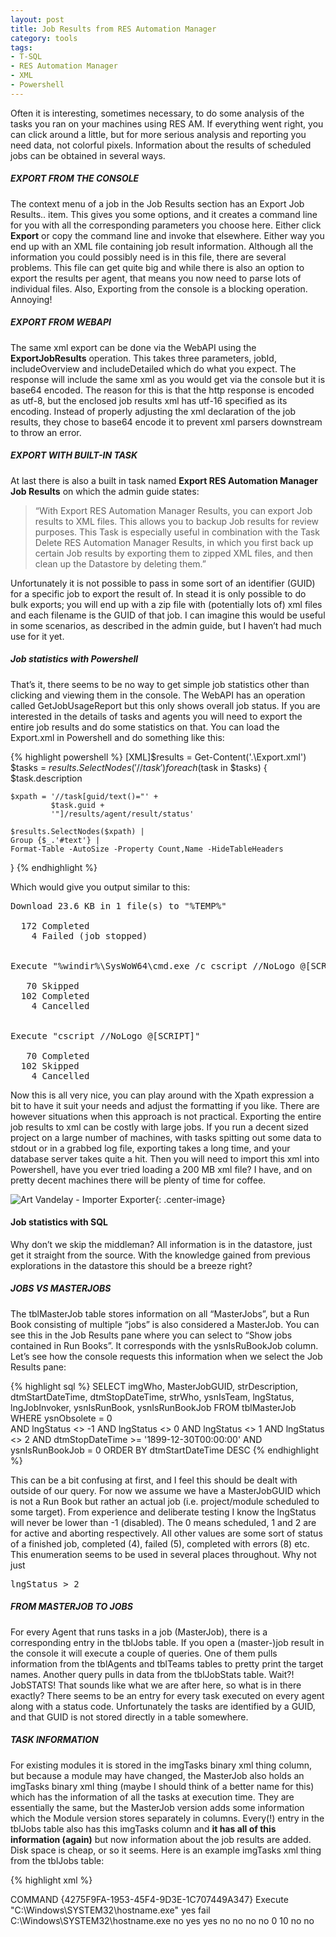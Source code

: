 ```yaml
---
layout: post
title: Job Results from RES Automation Manager
category: tools
tags:
- T-SQL
- RES Automation Manager
- XML
- Powershell
---
```

Often it is interesting, sometimes necessary, to do some analysis of the tasks you ran on your machines using RES AM. If everything went right, you can click around a little, but for more serious analysis and reporting you need data, not colorful pixels. Information about the results of scheduled jobs can be obtained in several ways.

<!-- more -->

##### EXPORT FROM THE CONSOLE
The context menu of a job in the Job Results section has an Export Job Results.. item. This gives you some options, and it creates a command line for you with all the corresponding parameters you choose here. Either click **Export** or copy the command line and invoke that elsewhere. Either way you end up with an XML file containing job result information. Although all the information you could possibly need is in this file, there are several problems. This file can get quite big and while there is also an option to export the results per agent, that means you now need to parse lots of individual files. Also, Exporting from the console is a blocking operation. Annoying!

##### EXPORT FROM WEBAPI
The same xml export can be done via the WebAPI using the **ExportJobResults** operation. This takes three parameters, jobId, includeOverview and includeDetailed which do what you expect. The response will include the same xml as you would get via the console but it is base64 encoded. The reason for this is that the http response is encoded as utf-8, but the enclosed job results xml has utf-16 specified as its encoding. Instead of properly adjusting the xml declaration of the job results, they chose to base64 encode it to prevent xml parsers downstream to throw an error.

##### EXPORT WITH BUILT-IN TASK
At last there is also a built in task named **Export RES Automation Manager Job Results** on which the admin guide states:

>“With Export RES Automation Manager Results, you can export Job results to XML files. This allows you to backup Job results for review purposes. This Task is especially useful in combination with the Task Delete RES Automation Manager Results, in which you first back up certain Job results by exporting them to zipped XML files, and then clean up the Datastore by deleting them.”

Unfortunately it is not possible to pass in some sort of an identifier (GUID) for a specific job to export the result of. In stead it is only possible to do bulk exports; you will end up with a zip file with (potentially lots of) xml files and each filename is the GUID of that job. I can imagine this would be useful in some scenarios, as described in the admin guide, but I haven’t had much use for it yet.

##### Job statistics with Powershell
That’s it, there seems to be no way to get simple job statistics other than clicking and viewing them in the console. The WebAPI has an operation called GetJobUsageReport but this only shows overall job status. If you are interested in the details of tasks and agents you will need to export the entire job results and do some statistics on that. You can load the Export.xml in Powershell and do something like this:

{% highlight powershell %}
[XML]$results = Get-Content('.\Export.xml')
$tasks = $results.SelectNodes('//task')
foreach ($task in $tasks) 
{
    $task.description
 
    $xpath = '//task[guid/text()="' +
             $task.guid +
             '"]/results/agent/result/status'
 
    $results.SelectNodes($xpath) |
    Group {$_.'#text'} |
    Format-Table -AutoSize -Property Count,Name -HideTableHeaders
}
{% endhighlight %}

Which would give you output similar to this:
<pre>
Download 23.6 KB in 1 file(s) to "%TEMP%"

  172 Completed           
    4 Failed (job stopped)


Execute "%windir%\SysWoW64\cmd.exe /c cscript //NoLogo @[SCRIPT]"

   70 Skipped  
  102 Completed
    4 Cancelled


Execute "cscript //NoLogo @[SCRIPT]"

   70 Completed
  102 Skipped  
    4 Cancelled
</pre>

Now this is all very nice, you can play around with the Xpath expression a bit to have it suit your needs and adjust the formatting if you like. There are however situations when this approach is not practical. Exporting the entire job results to xml can be costly with large jobs. If you run a decent sized project on a large number of machines, with tasks spitting out some data to stdout or in a grabbed log file, exporting takes a long time, and your database server takes quite a hit. Then you will need to import this xml into Powershell, have you ever tried loading a 200 MB xml file? I have, and on pretty decent machines there will be plenty of time for coffee.

![Art Vandelay - Importer Exporter]({{site.url}}/images/art_vandelay.jpg){: .center-image}

#### Job statistics with SQL
Why don’t we skip the middleman? All information is in the datastore, just get it straight from the source. With the knowledge gained from previous explorations in the datastore this should be a breeze right?

##### JOBS VS MASTERJOBS
The tblMasterJob table stores information on all “MasterJobs”, but a Run Book consisting of multiple “jobs” is also considered a MasterJob. You can see this in the Job Results pane where you can select to “Show jobs contained in Run Books”. It corresponds with the ysnIsRuBookJob column. Let’s see how the console requests this information when we select the Job Results pane:

{% highlight sql %}
SELECT imgWho, MasterJobGUID, strDescription, dtmStartDateTime, dtmStopDateTime, strWho, ysnIsTeam, lngStatus, lngJobInvoker, ysnIsRunBook, ysnIsRunBookJob 
FROM tblMasterJob 
WHERE ysnObsolete = 0  
  AND lngStatus <> -1 
  AND lngStatus <> 0 
  AND lngStatus <> 1 
  AND lngStatus <> 2 
  AND dtmStopDateTime  >= '1899-12-30T00:00:00'
  AND ysnIsRunBookJob = 0 
ORDER BY dtmStartDateTime DESC
{% endhighlight %}

This can be a bit confusing at first, and I feel this should be dealt with outside of our query. For now we assume we have a MasterJobGUID which is not a Run Book but rather an actual job (i.e. project/module scheduled to some target). From experience and deliberate testing I know the lngStatus will never be lower than -1 (disabled). The 0 means scheduled, 1 and 2 are for active and aborting respectively. All other values are some sort of status of a finished job, completed (4), failed (5), completed with errors (8) etc. This enumeration seems to be used in several places throughout. Why not just

<pre>
lngStatus > 2
</pre>

##### FROM MASTERJOB TO JOBS
For every Agent that runs tasks in a job (MasterJob), there is a corresponding entry in the tblJobs table. If you open a (master-)job result in the console it will execute a couple of queries. One of them pulls information from the tblAgents and tblTeams tables to pretty print the target names. Another query pulls in data from the tblJobStats table. Wait?! JobSTATS! That sounds like what we are after here, so what is in there exactly? There seems to be an entry for every task executed on every agent along with a status code. Unfortunately the tasks are identified by a GUID, and that GUID is not stored directly in a table somewhere.

##### TASK INFORMATION
For existing modules it is stored in the imgTasks binary xml thing column, but because a module may have changed, the MasterJob also holds an imgTasks binary xml thing (maybe I should think of a better name for this) which has the information of all the tasks at execution time. They are essentially the same, but the MasterJob version adds some information which the Module version stores separately in columns. Every(!) entry in the tblJobs table also has this imgTasks column and **it has all of this information (again)** but now information about the job results are added. Disk space is cheap, or so it seems. Here is an example imgTasks xml thing from the tblJobs table:

{% highlight xml %}
<?xml version="1.0" encoding="UTF-16"?>
<tasks MasterJobGUID="{55D1E5FD-CD92-481E-ABDB-62ED86288D1F}"
       JobGUID="{B6FE9417-7FE7-463F-8EB4-AEF2847B4CA9}"
       AgentGUID="{3CCBDB70-2391-46D5-B2AF-6CDF197D0427}">
    <task hidden="yes" moduleinfo="yes">
        <delusedres>yes</delusedres>
        <limitinvoke>no</limitinvoke>
        <parameters identifier="{E7ECFF2D-DC8C-4DA4-A790-120808580B6C}" />
        <conditions>
            <condition guid="{4275F9FA-1953-45F4-9D3E-1C707449A347}">
                <expressions />
                <operator>AND</operator>
                <actiontrue>3</actiontrue>
                <when>0</when>
                <action>3</action>
                <enabled>yes</enabled>
            </condition>
        </conditions>
        <moduleinfo>
            <guid>{5CF59E5A-343C-4D85-A83C-8B18E4731040}</guid>
            <name>Example - Show Hostname</name>
            <description />
        </moduleinfo>
    </task>
    <task MasterJobGUID="{55D1E5FD-CD92-481E-ABDB-62ED86288D1F}"
          JobGUID="{B6FE9417-7FE7-463F-8EB4-AEF2847B4CA9}"
          AgentGUID="{3CCBDB70-2391-46D5-B2AF-6CDF197D0427}"
          AgentName="WIN-TTDNUBI9TNA" Status="4">
        <properties>
            <type>COMMAND</type>
            <guid>{4275F9FA-1953-45F4-9D3E-1C707449A347}</guid>
            <description>Execute "C:\Windows\SYSTEM32\hostname.exe"</description>
            <enabled>yes</enabled>
            <comments />
            <onerror>fail</onerror>
        </properties>
        <settings>
            <commandline>C:\Windows\SYSTEM32\hostname.exe</commandline>
            <username />
            <password encrypted="yes" />
            <loaduserprofile>no</loaduserprofile>
            <usecmd>yes</usecmd>
            <redirect>yes</redirect>
            <failonerroutput>no</failonerroutput>
            <validateexitcode>no</validateexitcode>
            <validateexitcode>no</validateexitcode>
            <failifexitcode>no</failifexitcode>
            <exitcodes>0</exitcodes>
            <timeout>10</timeout>
            <terminate>no</terminate>
            <terminatetree>no</terminatetree>
            <grablogfile />
            <script />
            <scriptext>cmd</scriptext>
        </settings>
        <Log>{8DA3E076-23D0-493E-ABE2-745F91DC4B0E}</Log>
        <result>Completed</result>
    </task>
</tasks>
{% endhighlight %}

Well, slap my ass and call me Sally! Every bit of information we need (and then some) is in this single .. eh whatever you want to call it. Why oh why is this information stored this way? I can think of many situations where you ditch well known principles (Normalization, DRY, column type selection etc etc) for the sake of performance. But in this case it seems to be resulting in a performance penalty! The more I investigate the inner workings, the more I understand why exactly this product does not scale well.

##### DATA MODELING FOR CONNOISSEURS
Whose brilliant idea was it to represent projects (not shown in this example), modules, and tasks all as “task” elements using these moduleinfo=”yes” and projectinfo=”yes” attributes?! The only way to figure out which task is part of which module, and which module is part of which project, and their respective execution order, is to look at the ordering of all these tasks elements. They are fundamentally different types of objects in the application! Why not properly map them to a nested structure in XML? and why this dependency on element ordering? I think this comment on StackExchange put it nicely (regarding a similar situation):

>The obvious thing to do in situations like this is to find the developer who wrote that class and beat him. This is rarely possible, though it’s interesting to contemplate a world in which it were.

But let’s look at the bright side, at least there is plenty room for improvement.. now on with the show.

##### LET’S JUST QUERY THE TBLJOBS TABLE
The “status” attribute in the /tasks/task element is that same thing that is stored in the tblJobStats table, but often we are also interested in this /tasks/task/result value. Whenever a task failed for some reason this usually holds a more meaningful error message. It shows up like this when you drill down in the gui:

![Task Status Result]({{site.url}}/images/task_status_result.png)

The plan is to select all entries in the tblJobs table, filter for the MasterJobGUID we want to report on, transform the imgTask binary XML thing to something query-able, and enjoy detailed job statistics. So let’s roll up our sleeves and do exactly that. One step at a time.

{% highlight sql %}
--Set MasterJobGUID here
DECLARE @MJGUID UNIQUEIDENTIFIER
SET @MJGUID = '{578CA05A-3EC8-434C-8CAD-1B086757C2DE}'
 
-- A lookup table to translate status codes into something more readable
-- this mght be improved to allow for slight differences between the
-- status codes for different types of objects. Or just removed.
DECLARE @StatusCode TABLE
        (id INT NOT NULL PRIMARY KEY,
         statusmessage VARCHAR(30))
INSERT INTO @StatusCode (id, statusmessage)
VALUES (-1, 'Disabled')
      , (0, 'Scheduled')
      , (1, 'Active')
      , (2, 'Aborting')
      , (3, 'Aborted')
      , (4, 'Completed')
      , (5, 'Failed')
      , (6, 'Failed (job stopped)')
      , (7, 'Cancelled')
      , (8, 'Completed with errors')
      , (9, 'Skipped')
      , (10, 'Pending')
      , (11, 'Timeout')
{% endhighlight %}

So far so good, we set a MasterJobGUID (get that from however you please) and a translation table for the status codes. The plan is now to query that imgTasks thing from the tblMasterJob table once. After all, modules and projects don’t change during execution, the taskGUID is consistent throughout so if we can stick it in a temporary table then we can join them later.

{% highlight sql %}
--Build taskstructure table from MasterJob table
--This is the Tasks(XML) which has the same description
DECLARE @TaskStructure TABLE (
    ProjectGUID UNIQUEIDENTIFIER,
    ProjectName VARCHAR(50),
    ModuleGUID UNIQUEIDENTIFIER NOT NULL,
    ModuleName VARCHAR(50) NOT NULL,
    ModuleDescription VARCHAR(50) NOT NULL,
    ModuleOrder INT,
    TaskGUID UNIQUEIDENTIFIER ROWGUIDCOL  NOT NULL,
    TaskDescription VARCHAR(50) NOT NULL,
    TaskComments VARCHAR(500) NOT NULL,
    TaskType VARCHAR(50),
    TaskOrder INT)
{% endhighlight %}

So how do we fill this table? We will have to step through the task nodes in that piece of xml, after we triple cast it back to xml, so the obvious weapon of choice is a cursor.

{% highlight sql %}
DECLARE @TaskCursor CURSOR
SET @TaskCursor = CURSOR FOR
 
SELECT T.C.query('(.)') AS TaskXML
FROM (SELECT CAST(
             CAST(
             CAST(imgTasks AS VARBINARY(MAX)) 
       AS NVARCHAR(MAX))  AS XML) AS MJTasks
 
FROM tblMasterJob tMJ
WHERE MasterJobGUID = @MJGUID
) TXML
CROSS APPLY TXML.MJTasks.nodes('/tasks/task') AS T(C)
 
DECLARE @TaskNode XML
DECLARE @ProjectGUID UNIQUEIDENTIFIER
DECLARE @ProjectName VARCHAR(50)
DECLARE @ModuleGUID UNIQUEIDENTIFIER
DECLARE @ModuleName VARCHAR(50)
DECLARE @ModuleDescription VARCHAR(50)
DECLARE @ModuleOrder INT
DECLARE @TaskGUID UNIQUEIDENTIFIER
DECLARE @TaskDescription VARCHAR(50)
DECLARE @TaskComments VARCHAR(500)
DECLARE @TaskType VARCHAR(50)
DECLARE @TaskOrder INT
{% endhighlight %}

So with our variable all set, we initialize the counter to keep track of the ordering of the modules and fill this bastard.

{% highlight sql %}
SET @ModuleOrder = -1
 
OPEN @TaskCursor
FETCH NEXT FROM @TaskCursor INTO @TaskNode
WHILE @@FETCH_STATUS = 0
BEGIN
    IF @TaskNode.value('(/task/@projectinfo)[1]', 'varchar(5)') = 'yes'
    BEGIN
     SET @ProjectGUID = @TaskNode.value('(/task/projectinfo/guid)[1]', 'UNIQUEIDENTIFIER')
     SET @ProjectName = @TaskNode.value('(/task/projectinfo/name)[1]', 'varchar(50)')
    END
 
    IF @TaskNode.value('(/task/@moduleinfo)[1]', 'varchar(5)') = 'yes'
    BEGIN
     SET @ModuleGUID = @TaskNode.value('(/task/moduleinfo/guid)[1]', 'UNIQUEIDENTIFIER')
     SET @ModuleName = @TaskNode.value('(/task/moduleinfo/name)[1]', 'varchar(50)')
     SET @ModuleDescription = @TaskNode.value('(/task/moduleinfo/description)[1]', 'varchar(50)')
     SET @ModuleOrder = @ModuleOrder + 1
     SET @TaskOrder = 0
    END
 
    IF @TaskNode.exist('(/task/@hidden)') = 0
    BEGIN
      SET @TaskGUID = @TaskNode.value('(/task/properties/guid)[1]', 'UNIQUEIDENTIFIER')
      SET @TaskDescription = @TaskNode.value('(/task/properties/description)[1]', 'varchar(50)')
      SET @TaskComments = @TaskNode.value('(/task/properties/comments)[1]', 'varchar(500)')
      SET @TaskType = @TaskNode.value('(/task/properties/type)[1]', 'varchar(50)')
 
      INSERT INTO @TaskStructure 
      VALUES(@ProjectGUID,
             @ProjectName,
             @ModuleGUID,
             @ModuleName,
             @ModuleDescription,
             @ModuleOrder,
             @TaskGUID,
             @TaskDescription,
             @TaskComments,
             @TaskType,
             @TaskOrder)
      SET @TaskOrder = @TaskOrder + 1
    END
 
    FETCH NEXT FROM @TaskCursor INTO @TaskNode
END
{% endhighlight %}

Now we grab a bit more information than we would need, strictly speaking, but I think we can use this principle for more than just job statistics. So now we have our lookup tables for status codes and for every task we can lookup where it belongs in the Project/Module/Task structure, with proper ordering added. Another benefit is that the task description is actually changed in some cases from the xml in the tblMasterJob as variables are parsed upon execution. That’s not helpful at all later on, so good to have a consistent Task Structure table.

##### CAN WE FINALLY START QUERYING RESULTS, SHEEZ!
Almost, since we want to do joins on values that are hidden within xml in binary image fields and other such wizardry, we need to create a more sane table first to do that with. Some limitations in SQL Server, as well as the TSQL-Fu of yours truly.

{% highlight sql %}
-- A temporary table to take care of all this CAST CAST CAST nonsense
DECLARE @JobTable TABLE (
    JobGUID UNIQUEIDENTIFIER ROWGUIDCOL  NOT NULL,
    MasterJobGUID UNIQUEIDENTIFIER NOT NULL,
    AgentName VARCHAR(50) NOT NULL,
    JobOrder INT NOT NULL,
    TasksXML XML NOT NULL,
    JobStatus INT NOT NULL)
 
INSERT INTO @JobTable
   (JobGUID,
    MasterJobGUID,
    AgentName,
    JobOrder,
    TasksXML,
    JobStatus)
 
SELECT JobGUID,
       MasterJobGUID,
       strAgent,
       lngOrder,
       CAST(
       CAST(
       CAST(imgTasks AS VARBINARY(MAX)) 
                     AS NVARCHAR(MAX)) 
                     AS XML),
       lngStatus
 
FROM tblJobs
WHERE MasterJobGUID = @MJGUID
ORDER BY lngOrder;
{% endhighlight %}

Honestly, I am unsure if we can skip this step. I could not get it to work early on without it, and after a while decided that it is probably best to leave it as such. It makes the next query slightly more readable. We now have this JobTable with the XML data in an actual XML column. One more pass to sanitize this XML into proper columns of the possibly interesting information.

{% highlight sql %}
-- Now we can grab all the task output from this xml
WITH SanitizedJobStats AS
(SELECT AgentName,
        JobOrder,
        JobStatus,
        t1.task.value('(properties/guid)[1]', 'UNIQUEIDENTIFIER') AS TaskGUID,
        t1.task.value('(@Status)[1]', 'INT') AS TaskStatus,
        t1.task.value('(Log)[1]', 'VARCHAR(50)') AS OutputLog,
        t1.task.value('(GrabbedLog)[1]', 'VARCHAR(50)') AS GrabbedLog,
        t1.task.value('(result)[1]', 'VARCHAR(50)') AS Result,
        t1.task.value('(properties/description)[1]', 'VARCHAR(50)') AS Description
 
FROM @JobTable j
CROSS APPLY j.TasksXML.nodes('/tasks/task[not(@hidden)]') As t1(task)
)
{% endhighlight %}

This is called a Common Table Expression (apparently) and suits our needs just fine. We select all non hidden tasks (a.k.a. tasks) and pick out some of the fields. The Outputlog and Grabbedlog are not used right now, but can be useful later on. They contain a pointer to the tblLogs table which has a pointer to the tblFiles table where the actual output of stdout, stderr and any grabbed log files are stored. I digress, query this thing for fsck sake:

{% highlight sql %}
SELECT AgentName,
       jobOrder,
       js.statusmessage AS JobStatus,
       tstruct.ModuleOrder,
       tstruct.ModuleName,
       tstruct.ModuleDescription,
       tstruct.TaskOrder,
       tstruct.TaskType,
       tstruct.TaskDescription,
       tstruct.TaskComments,
       ts.statusmessage AS TaskStatus,
       --I noticed linebreaks in this field
       --They kind of screw with copy paste so get rid of 'em
       REPLACE(Result, CHAR(10),'') As Result
 
FROM SanitizedJobStats sjs
LEFT JOIN @StatusCode js ON sjs.JobStatus = js.id
LEFT JOIN @StatusCode ts ON sjs.TaskStatus = ts.id
LEFT JOIN @TaskStructure tstruct ON sjs.TaskGUID = tstruct.TaskGUID
 
--Ordering not strictly necessary
ORDER BY tstruct.ModuleOrder,
         tstruct.TaskOrder
-- Phew!
{% endhighlight %}

I think we made it! (I doubt anyone will ever get this far in the article) but what was the whole point of this again? Job statistics. So with this, and a bit of Excel pivot table magic we can now turn this un-copyable, un-analysable, RSI generator in the console:

![Task Statistics]({{site.url}}/images/resamtaskstats.png)

into something like this:

![Task Statistics]({{site.url}}/images/resamtaskstatssqlpivot.png)

Now with a small job like in the example, executed on a single machine, this may seem totally insignificant. Maybe it is, but if you run a project with 20 something tasks, on a couple of thousand machines this is golden if you ask me. You can have a nice pivot table, or do additional querying in SQL. Never again locked out of the console for 20 minutes, to end up with a barely parsable XML monster.

[![Task Statistics]({{site.url}}/images/taskstatsbig.png)]({{site.url}}/images/taskstatsbig.png)

Anyone who actually wants to try this out, just cut and paste all the bits I posted because wordpress won’t let me upload .sql (or .txt or .zip or whatever) files. I have looked around a little, hoping to find timing information per task (as opposed to per module). That would give some incredible possibilities for analyzing the performance of your modules but I think it is not saved anywhere. I will probably just use it occasionally for troubleshooting, either a project, or the RES infrastructure. In theory you could put some triggers on the database and store this stuff more permanently and feed it automatically into some sort of reporting/monitoring solution. Then again, perhaps it would better to use software that you don’t have to fix yourself in so many ways.